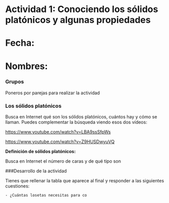 
# Actividad 1: Conociendo los sólidos platónicos y algunas propiedades

# Fecha:
# Nombres:


### Grupos
Poneros por parejas para realizar la actividad

### Los sólidos platónicos

Busca en Internet qué son los sólidos platónicos, cuántos hay y cómo se llaman. Puedes complementar la búsqueda viendo esos dos vídeos:

   https://www.youtube.com/watch?v=LBA9ssSfpWs

   https://www.youtube.com/watch?v=Z9HUSDwyuVQ

   **Definición de sólidos platónicos:**

Busca en Internet el número de caras y de qué tipo son

###Desarrollo de la actividad

Tienes que rellenar la tabla que aparece al final y responder a las siguientes cuestiones:

    - ¿Cuántas losetas necesitas para co
